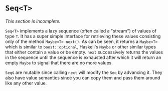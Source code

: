 # `Seq<T>`

_This section is incomplete._

`Seq<T>` implements a lazy sequence (often called a "stream") of values of type `T`. It has a super simple interface for retrieving these values consisting only of the method `Maybe<T> next()`. As can be seen, it returns a `Maybe<T>` which is similar to `boost::optional`, Haskell's `Maybe` or other similar types that either contain a value or be empty. `next` successively returns the values in the sequence until the sequence is exhausted after which it will return an empty `Maybe` to signal that there are no more values.

`Seq`s are mutable since calling `next` will modify the `Seq` by advancing it. They also have value semantics since you can copy them and pass them around like any other value.
